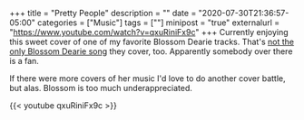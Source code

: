 +++
title = "Pretty People"
description = ""
date = "2020-07-30T21:36:57-05:00"
categories = ["Music"]
tags = [""]
minipost = "true"
externalurl = "https://www.youtube.com/watch?v=qxuRiniFx9c"
+++
Currently enjoying this sweet cover of one of my favorite Blossom Dearie tracks. That's [not the only Blossom Dearie song](https://www.youtube.com/watch?v=ipeztjJjQm4) they cover, too. Apparently somebody over there is a fan.

If there were more covers of her music I'd love to do another cover battle, but alas. Blossom is too much underappreciated.

{{< youtube qxuRiniFx9c >}}
